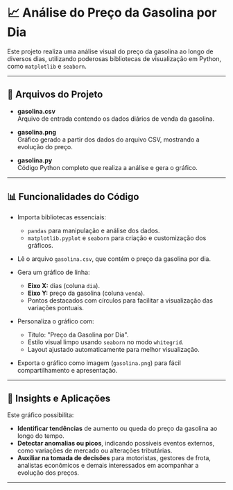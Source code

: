 # 📈 Análise do Preço da Gasolina por Dia

Este projeto realiza uma análise visual do preço da gasolina ao longo de diversos dias, utilizando poderosas bibliotecas de visualização em Python, como `matplotlib` e `seaborn`.

---

## 📂 Arquivos do Projeto

- **gasolina.csv**  
  Arquivo de entrada contendo os dados diários de venda da gasolina.

- **gasolina.png**  
  Gráfico gerado a partir dos dados do arquivo CSV, mostrando a evolução do preço.

- **gasolina.py**  
  Código Python completo que realiza a análise e gera o gráfico.

---

## 📊 Funcionalidades do Código

- Importa bibliotecas essenciais:  
  - `pandas` para manipulação e análise dos dados.  
  - `matplotlib.pyplot` e `seaborn` para criação e customização dos gráficos.

- Lê o arquivo `gasolina.csv`, que contém o preço da gasolina por dia.

- Gera um gráfico de linha:  
  - **Eixo X:** dias (coluna `dia`).  
  - **Eixo Y:** preço da gasolina (coluna `venda`).  
  - Pontos destacados com círculos para facilitar a visualização das variações pontuais.

- Personaliza o gráfico com:  
  - Título: "Preço da Gasolina por Dia".  
  - Estilo visual limpo usando `seaborn` no modo `whitegrid`.  
  - Layout ajustado automaticamente para melhor visualização.

- Exporta o gráfico como imagem (`gasolina.png`) para fácil compartilhamento e apresentação.

---

## 🧠 Insights e Aplicações

Este gráfico possibilita:

- **Identificar tendências** de aumento ou queda do preço da gasolina ao longo do tempo.  
- **Detectar anomalias ou picos**, indicando possíveis eventos externos, como variações de mercado ou alterações tributárias.  
- **Auxiliar na tomada de decisões** para motoristas, gestores de frota, analistas econômicos e demais interessados em acompanhar a evolução dos preços.

---
